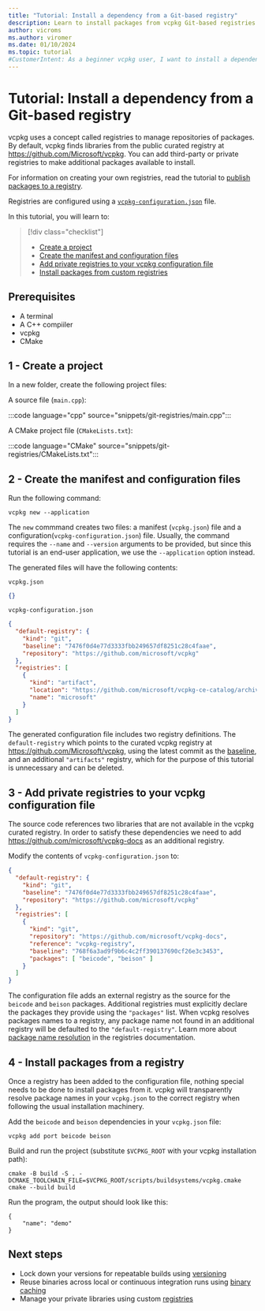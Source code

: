```yaml
---
title: "Tutorial: Install a dependency from a Git-based registry"
description: Learn to install packages from vcpkg Git-based registries.
author: vicroms
ms.author: viromer
ms.date: 01/10/2024
ms.topic: tutorial
#CustomerIntent: As a beginner vcpkg user, I want to install a dependency from a Git-based registry
---
```

# Tutorial: Install a dependency from a Git-based registry

vcpkg uses a concept called registries to manage repositories of packages. By default, vcpkg finds
libraries from the public curated registry at <https://github.com/Microsoft/vcpkg>. You can add
third-party or private registries to make additional packages available to install.

For information on creating your own registries, read the tutorial to [publish packages to a registry](../produce/publish-to-a-git-registry.md).

Registries are configured using a
[`vcpkg-configuration.json`](../reference/vcpkg-configuration-json.md) file.

In this tutorial, you will learn to:

> [!div class="checklist"]
> * [Create a project](#1---create-a-project)
> * [Create the manifest and configuration files](#2---create-the-manifest-and-configuration-files)
> * [Add private registries to your vcpkg configuration file](#3---add-private-registries-to-your-vcpkg-configuration-file)
> * [Install packages from custom registries](#4---install-packages-from-a-registry)

## Prerequisites

* A terminal
* A C++ compiiler
* vcpkg
* CMake

## 1 - Create a project

In a new folder, create the following project files:

A source file (`main.cpp`):

:::code language="cpp" source="snippets/git-registries/main.cpp":::

A CMake project file (`CMakeLists.txt`):

:::code language="CMake" source="snippets/git-registries/CMakeLists.txt":::

## 2 - Create the manifest and configuration files

Run the following command:

```Console
vcpkg new --application
```

The `new` commmand creates two files: a manifest (`vcpkg.json`) file and a
configuration(`vcpkg-configuration.json`) file. Usually, the command requires the `--name` and
`--version` arguments to be provided, but since this tutorial is an end-user application, we use the
`--application` option instead.

The generated files will have the following contents:

`vcpkg.json`

```json
{}
```

`vcpkg-configuration.json`

```json
{
  "default-registry": {
    "kind": "git",
    "baseline": "7476f0d4e77d3333fbb249657df8251c28c4faae",
    "repository": "https://github.com/microsoft/vcpkg"
  },
  "registries": [
    {
      "kind": "artifact",
      "location": "https://github.com/microsoft/vcpkg-ce-catalog/archive/refs/heads/main.zip",
      "name": "microsoft"
    }
  ]
}
```

The generated configuration file includes two registry definitions. The `default-registry` which points to
the curated vcpkg registry at <https://github.com/Microsoft/vcpkg>, using the latest commit as the
[baseline](../users/versioning.md#baselines), and an additional `"artifacts"` registry, which for the
purpose of this tutorial is unnecessary and can be deleted. 

## 3 - Add private registries to your vcpkg configuration file

The source code references two libraries that are not available in the vcpkg curated registry. In
order to satisfy these dependencies we need to add
<https://github.com/microsoft/vcpkg-docs> as an additional registry.

Modify the contents of `vcpkg-configuration.json` to:

```json
{
  "default-registry": {
    "kind": "git",
    "baseline": "7476f0d4e77d3333fbb249657df8251c28c4faae",
    "repository": "https://github.com/microsoft/vcpkg"
  },
  "registries": [
    {
      "kind": "git",
      "repository": "https://github.com/microsoft/vcpkg-docs",
      "reference": "vcpkg-registry",
      "baseline": "768f6a3ad9f9b6c4c2ff390137690cf26e3c3453",
      "packages": [ "beicode", "beison" ]
    }
  ]
}
```

The configuration file adds an external registry as the source for the `beicode` and `beison`
packages. Additional registries must explicitly declare the packages they provide using the
`"packages"` list.  When vcpkg resolves packages names to a registry, any package name not found in
an additional registry will be defaulted to the `"default-registry"`. Learn more about [package name
resolution](../concepts/package-name-resolution.md) in the registries documentation.

## 4 - Install packages from a registry

Once a registry has been added to the configuration file, nothing special needs to be done to
install packages from it. vcpkg will transparently resolve package names in your `vcpkg.json` to the
correct registry when following the usual installation machinery.

Add the `beicode` and `beison` dependencies in your `vcpkg.json` file:

```Console
vcpkg add port beicode beison
```

Build and run the project (substitute `$VCPKG_ROOT` with your vcpkg installation path):

```Console
cmake -B build -S . -DCMAKE_TOOLCHAIN_FILE=$VCPKG_ROOT/scripts/buildsystems/vcpkg.cmake
cmake --build build
```

Run the program, the output should look like this:

```Console
{
    "name": "demo"
}
```

## Next steps

* Lock down your versions for repeatable builds using [versioning](../users/versioning.concepts.md)
* Reuse binaries across local or continuous integration runs using [binary caching](../users/binarycaching.md)
* Manage your private libraries using custom [registries](../maintainers/registries.md)
